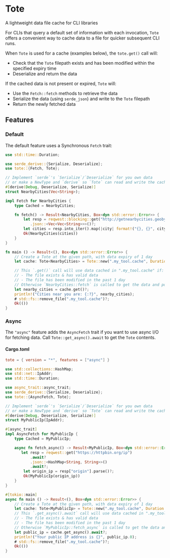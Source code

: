 # Tote

A lightweight data file cache for CLI libraries

For CLIs that query a default set of information with each invocation,
`Tote` offers a convenient way to cache data to a file for quicker
subsequent CLI runs.

When `Tote` is used for a cache (examples below), the `tote.get()` call will:
- Check that the `Tote` filepath exists and has been modified within the specified expiry time
- Deserialize and return the data

If the cached data is not present or expired, `Tote` will:
- Use the `Fetch::fetch` methods to retrieve the data
- Serialize the data (using `serde_json`) and write to the `Tote` filepath
- Return the newly fetched data

## Features
### Default
The default feature uses a Synchronous `Fetch` trait:

```rust
use std::time::Duration;

use serde_derive::{Serialize, Deserialize};
use tote::{Fetch, Tote};

// Implement `serde`'s `Serialize`/`Deserialize` for you own data
// or make a NewType and `derive` so `Tote` can read and write the cached data
#[derive(Debug, Deserialize, Serialize)]
struct NearbyCities(Vec<String>);

impl Fetch for NearbyCities {
    type Cached = NearbyCities;

    fn fetch() -> Result<NearbyCities, Box<dyn std::error::Error>> {
        let resp = reqwest::blocking::get("http://getnearbycities.geobytes.com/GetNearbyCities?radius=10")?
           .json::<Vec<Vec<String>>>()?;
        let cities = resp.into_iter().map(|city| format!("{}, {}", city[1], city[2])).collect();
        Ok(NearbyCities(cities))
    }
}

fn main () -> Result<(), Box<dyn std::error::Error>> {
    // Create a Tote at the given path, with data expiry of 1 day
    let cache: Tote<NearbyCities> = Tote::new(".my_tool.cache", Duration::from_secs(86400));

    // This `.get()` call will use data cached in ".my_tool.cache" if:
    // - The file exists & has valid data
    // - The file has been modified in the past 1 day
    // Otherwise `NearbyCities::fetch` is called to get the data and populate the cache file
    let nearby_cities = cache.get()?;
    println!("Cities near you are: {:?}", nearby_cities);
    # std::fs::remove_file(".my_tool.cache")?;
    Ok(())
}
```

### Async
The `"async"` feature adds the `AsyncFetch` trait if you want to use async I/O for fetching data. Call `Tote::get_async().await` to get the `Tote` contents.

#### Cargo.toml
```toml
tote = { version = "*", features = ["async"] }
```

```rust
use std::collections::HashMap;
use std::net::IpAddr;
use std::time::Duration;

use async_trait::async_trait;
use serde_derive::{Serialize, Deserialize};
use tote::{AsyncFetch, Tote};

// Implement `serde`'s `Serialize`/`Deserialize` for you own data
// or make a NewType and `derive` so `Tote` can read and write the cached data
#[derive(Debug, Deserialize, Serialize)]
struct MyPublicIp(IpAddr);

#[async_trait]
impl AsyncFetch for MyPublicIp {
    type Cached = MyPublicIp;

    async fn fetch_async() -> Result<MyPublicIp, Box<dyn std::error::Error>> {
       let resp = reqwest::get("https://httpbin.org/ip")
           .await?
           .json::<HashMap<String, String>>()
           .await?;
        let origin_ip = resp["origin"].parse()?;
        Ok(MyPublicIp(origin_ip))
    }
}

#[tokio::main]
async fn main () -> Result<(), Box<dyn std::error::Error>> {
    // Create a Tote at the given path, with data expiry of 1 day
    let cache: Tote<MyPublicIp> = Tote::new(".my_tool.cache", Duration::from_secs(86400));
    // This `.get_async().await` call will use data cached in ".my_tool.cache" if:
    // - The file exists & has valid data
    // - The file has been modified in the past 1 day
    // Otherwise `MyPublicIp::fetch_async` is called to get the data and populate the cache file
    let public_ip = cache.get_async().await?;
    println!("Your public IP address is {}", public_ip.0);
    # std::fs::remove_file(".my_tool.cache")?;
    Ok(())
}
```